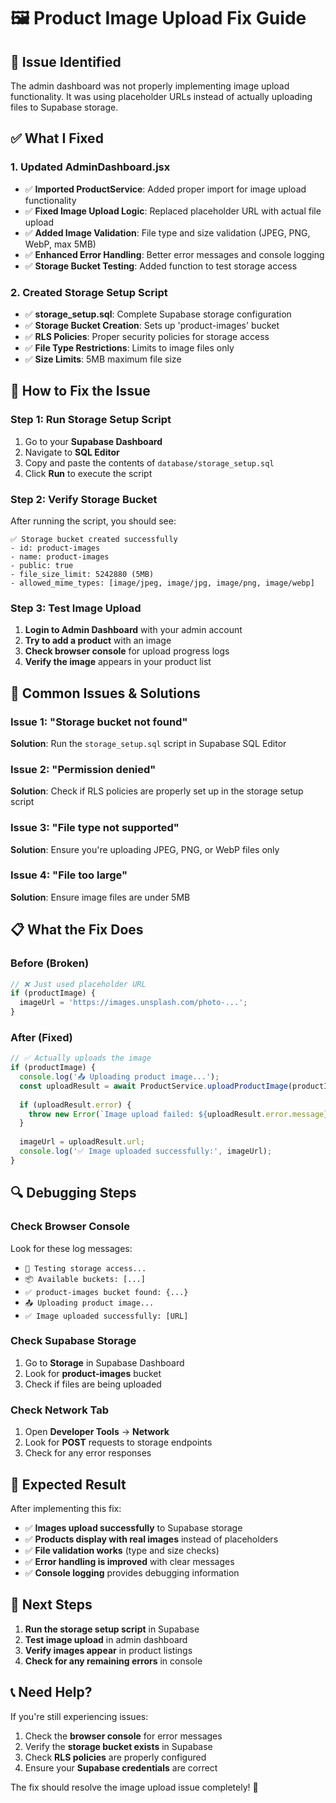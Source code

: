 # 🖼️ Product Image Upload Fix Guide

## 🚨 **Issue Identified**
The admin dashboard was not properly implementing image upload functionality. It was using placeholder URLs instead of actually uploading files to Supabase storage.

## ✅ **What I Fixed**

### 1. **Updated AdminDashboard.jsx**
- ✅ **Imported ProductService**: Added proper import for image upload functionality
- ✅ **Fixed Image Upload Logic**: Replaced placeholder URL with actual file upload
- ✅ **Added Image Validation**: File type and size validation (JPEG, PNG, WebP, max 5MB)
- ✅ **Enhanced Error Handling**: Better error messages and console logging
- ✅ **Storage Bucket Testing**: Added function to test storage access

### 2. **Created Storage Setup Script**
- ✅ **storage_setup.sql**: Complete Supabase storage configuration
- ✅ **Storage Bucket Creation**: Sets up 'product-images' bucket
- ✅ **RLS Policies**: Proper security policies for storage access
- ✅ **File Type Restrictions**: Limits to image files only
- ✅ **Size Limits**: 5MB maximum file size

## 🔧 **How to Fix the Issue**

### **Step 1: Run Storage Setup Script**
1. Go to your **Supabase Dashboard**
2. Navigate to **SQL Editor**
3. Copy and paste the contents of `database/storage_setup.sql`
4. Click **Run** to execute the script

### **Step 2: Verify Storage Bucket**
After running the script, you should see:
```
✅ Storage bucket created successfully
- id: product-images
- name: product-images
- public: true
- file_size_limit: 5242880 (5MB)
- allowed_mime_types: [image/jpeg, image/jpg, image/png, image/webp]
```

### **Step 3: Test Image Upload**
1. **Login to Admin Dashboard** with your admin account
2. **Try to add a product** with an image
3. **Check browser console** for upload progress logs
4. **Verify the image** appears in your product list

## 🐛 **Common Issues & Solutions**

### **Issue 1: "Storage bucket not found"**
**Solution**: Run the `storage_setup.sql` script in Supabase SQL Editor

### **Issue 2: "Permission denied"**
**Solution**: Check if RLS policies are properly set up in the storage setup script

### **Issue 3: "File type not supported"**
**Solution**: Ensure you're uploading JPEG, PNG, or WebP files only

### **Issue 4: "File too large"**
**Solution**: Ensure image files are under 5MB

## 📋 **What the Fix Does**

### **Before (Broken)**
```javascript
// ❌ Just used placeholder URL
if (productImage) {
  imageUrl = 'https://images.unsplash.com/photo-...';
}
```

### **After (Fixed)**
```javascript
// ✅ Actually uploads the image
if (productImage) {
  console.log('📤 Uploading product image...');
  const uploadResult = await ProductService.uploadProductImage(productImage);
  
  if (uploadResult.error) {
    throw new Error(`Image upload failed: ${uploadResult.error.message}`);
  }
  
  imageUrl = uploadResult.url;
  console.log('✅ Image uploaded successfully:', imageUrl);
}
```

## 🔍 **Debugging Steps**

### **Check Browser Console**
Look for these log messages:
- `🧪 Testing storage access...`
- `📦 Available buckets: [...]`
- `✅ product-images bucket found: {...}`
- `📤 Uploading product image...`
- `✅ Image uploaded successfully: [URL]`

### **Check Supabase Storage**
1. Go to **Storage** in Supabase Dashboard
2. Look for **product-images** bucket
3. Check if files are being uploaded

### **Check Network Tab**
1. Open **Developer Tools** → **Network**
2. Look for **POST** requests to storage endpoints
3. Check for any error responses

## 🎯 **Expected Result**

After implementing this fix:
- ✅ **Images upload successfully** to Supabase storage
- ✅ **Products display with real images** instead of placeholders
- ✅ **File validation works** (type and size checks)
- ✅ **Error handling is improved** with clear messages
- ✅ **Console logging** provides debugging information

## 🚀 **Next Steps**

1. **Run the storage setup script** in Supabase
2. **Test image upload** in admin dashboard
3. **Verify images appear** in product listings
4. **Check for any remaining errors** in console

## 📞 **Need Help?**

If you're still experiencing issues:
1. Check the **browser console** for error messages
2. Verify the **storage bucket exists** in Supabase
3. Check **RLS policies** are properly configured
4. Ensure your **Supabase credentials** are correct

The fix should resolve the image upload issue completely! 🎉



